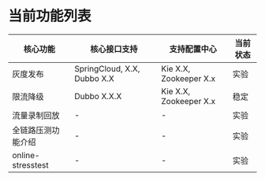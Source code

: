 # 当前功能列表


|核心功能|核心接口支持|支持配置中心|当前状态|
|---|---|---|---|
|灰度发布|SpringCloud, X.X, Dubbo X.X|Kie X.X, Zookeeper X.x|实验|
|限流降级|Dubbo X.X.X|Kie X.X, Zookeeper X.x|稳定|
|流量录制回放|-|-|实验|
|全链路压测功能介绍|-|-|实验|
|online-stresstest|-|-|实验|